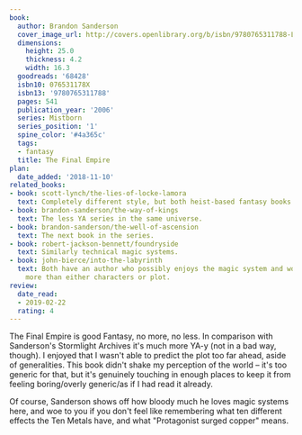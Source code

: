 ```yaml
---
book:
  author: Brandon Sanderson
  cover_image_url: http://covers.openlibrary.org/b/isbn/9780765311788-L.jpg
  dimensions:
    height: 25.0
    thickness: 4.2
    width: 16.3
  goodreads: '68428'
  isbn10: 076531178X
  isbn13: '9780765311788'
  pages: 541
  publication_year: '2006'
  series: Mistborn
  series_position: '1'
  spine_color: '#4a365c'
  tags:
  - fantasy
  title: The Final Empire
plan:
  date_added: '2018-11-10'
related_books:
- book: scott-lynch/the-lies-of-locke-lamora
  text: Completely different style, but both heist-based fantasy books.
- book: brandon-sanderson/the-way-of-kings
  text: The less YA series in the same universe.
- book: brandon-sanderson/the-well-of-ascension
  text: The next book in the series.
- book: robert-jackson-bennett/foundryside
  text: Similarly technical magic systems.
- book: john-bierce/into-the-labyrinth
  text: Both have an author who possibly enjoys the magic system and worldbuilding
    more than either characters or plot.
review:
  date_read:
  - 2019-02-22
  rating: 4
---
```


The Final Empire is good Fantasy, no more, no less. In comparison with Sanderson's Stormlight Archives it's much
more YA-y (not in a bad way, though). I enjoyed that I wasn't able to predict the plot too far ahead, aside of
generalities. This book didn't shake my perception of the world – it's too generic for that, but it's genuinely touching
in enough places to keep it from feeling boring/overly generic/as if I had read it already.

Of course, Sanderson shows off how bloody much he loves magic systems here, and woe to you if you don't feel like
remembering what ten different effects the Ten Metals have, and what "Protagonist surged copper" means.
